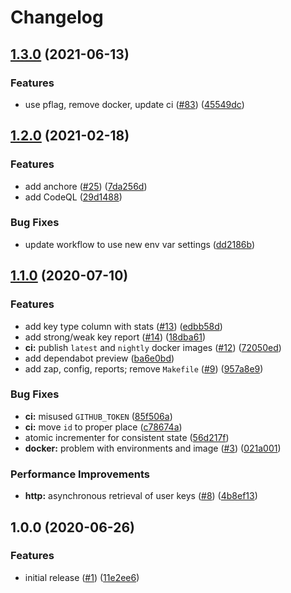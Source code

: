 # Changelog

## [1.3.0](https://www.github.com/jef/audit-org-keys/compare/v1.2.0...v1.3.0) (2021-06-13)


### Features

* use pflag, remove docker, update ci ([#83](https://www.github.com/jef/audit-org-keys/issues/83)) ([45549dc](https://www.github.com/jef/audit-org-keys/commit/45549dc92bce846ab03e991e6f26ea00e17f4677))

## [1.2.0](https://www.github.com/jef/audit-org-keys/compare/v1.1.0...v1.2.0) (2021-02-18)


### Features

* add anchore ([#25](https://www.github.com/jef/audit-org-keys/issues/25)) ([7da256d](https://www.github.com/jef/audit-org-keys/commit/7da256d400a28afee2b1216eeff5440fe238ffd9))
* add CodeQL ([29d1488](https://www.github.com/jef/audit-org-keys/commit/29d1488839e624012b2db5f70ed8f4af4aa02a28))


### Bug Fixes

* update workflow to use new env var settings ([dd2186b](https://www.github.com/jef/audit-org-keys/commit/dd2186b6243302d9166d69ca4c2a40ea1b40d805))

## [1.1.0](https://www.github.com/jef/audit-org-keys/compare/v1.0.0...v1.1.0) (2020-07-10)


### Features

* add key type column with stats ([#13](https://www.github.com/jef/audit-org-keys/issues/13)) ([edbb58d](https://www.github.com/jef/audit-org-keys/commit/edbb58d70ae0e921d25a4c44320e1b560a861feb))
* add strong/weak key report ([#14](https://www.github.com/jef/audit-org-keys/issues/14)) ([18dba61](https://www.github.com/jef/audit-org-keys/commit/18dba61fe0a34b26fb169ea94b5864059a9de38d))
* **ci:** publish `latest` and `nightly` docker images ([#12](https://www.github.com/jef/audit-org-keys/issues/12)) ([72050ed](https://www.github.com/jef/audit-org-keys/commit/72050ed825bef2c97b941b6b2e6b05b09dfea62a))
* add dependabot preview ([ba6e0bd](https://www.github.com/jef/audit-org-keys/commit/ba6e0bd4572247090e624ddf2c6a34604dd9ad6c))
* add zap, config, reports; remove `Makefile` ([#9](https://www.github.com/jef/audit-org-keys/issues/9)) ([957a8e9](https://www.github.com/jef/audit-org-keys/commit/957a8e9a4b98ab8d42eb72f455067ebd5063f773))


### Bug Fixes

* **ci:** misused `GITHUB_TOKEN` ([85f506a](https://www.github.com/jef/audit-org-keys/commit/85f506ab0e4399f73481dc1420819b75e447ec04))
* **ci:** move `id` to proper place ([c78674a](https://www.github.com/jef/audit-org-keys/commit/c78674ad224d6ed7e2fa595a7dc8e59da35d8db1))
* atomic incrementer for consistent state ([56d217f](https://www.github.com/jef/audit-org-keys/commit/56d217fbc4fc5b59478ad6851d73a8372ea4a3b2))
* **docker:** problem with environments and image ([#3](https://www.github.com/jef/audit-org-keys/issues/3)) ([021a001](https://www.github.com/jef/audit-org-keys/commit/021a001b726e0b4bca89623e28579492d45e3eac))


### Performance Improvements

* **http:** asynchronous retrieval of user keys ([#8](https://www.github.com/jef/audit-org-keys/issues/8)) ([4b8ef13](https://www.github.com/jef/audit-org-keys/commit/4b8ef136944d8e0c4ec294680a3b626404ef9642))

## 1.0.0 (2020-06-26)


### Features

* initial release ([#1](https://www.github.com/jef/audit-org-keys/issues/1)) ([11e2ee6](https://www.github.com/jef/audit-org-keys/commit/11e2ee6b95df27c3be3952a26b3baeb40d0af9b3))

